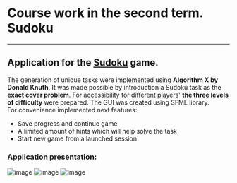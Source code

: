# Course work in the second term. Sudoku
--------------------------------------------------------------------------------
 ## Application for the [Sudoku](https://sudoku.com/how-to-play/sudoku-rules-for-complete-beginners/) game.  
 The generation of unique tasks were implemented using **Algorithm X by Donald Knuth**. It was made possible by introduction a Sudoku task as the **exact cover problem**. For accessibility for different players' **the three levels of difficulty** were prepared. The GUI was created using SFML library.  
 For convenience implemented next features:
 * Save progress and continue game
 * A limited amount of hints which will help solve the task
 * Start new game from a launched session  
### Application presentation:
![image](https://i.imgur.com/S30g9e8.png)
![image](https://i.imgur.com/mEkCOrn.png)
![image](https://i.imgur.com/tlRA03F.png)